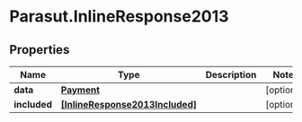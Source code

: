 # Parasut.InlineResponse2013

## Properties
Name | Type | Description | Notes
------------ | ------------- | ------------- | -------------
**data** | [**Payment**](Payment.md) |  | [optional] 
**included** | [**[InlineResponse2013Included]**](InlineResponse2013Included.md) |  | [optional] 


